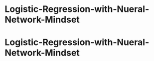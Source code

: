 # Logistic-Regression-with-Nueral-Network-Mindset
# Logistic-Regression-with-Nueral-Network-Mindset
